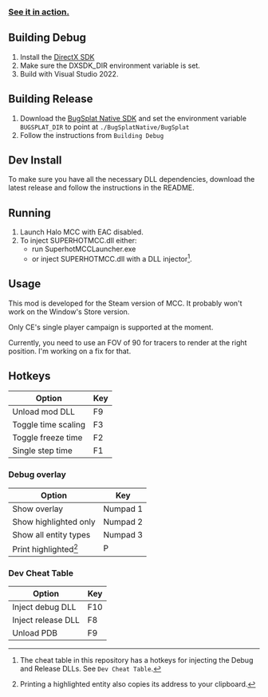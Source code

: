 ### [See it in action.](https://www.youtube.com/watch?v=wjiKeEh5J7g)

## Building Debug

1. Install the [DirectX SDK](https://www.microsoft.com/en-us/download/details.aspx?id=6812)
2. Make sure the DXSDK_DIR environment variable is set.
3. Build with Visual Studio 2022.

## Building Release

1. Download the [BugSplat Native SDK](https://app.bugsplat.com/browse/download_item.php?item=native) and set the environment variable `BUGSPLAT_DIR` to point at `./BugSplatNative/BugSplat`
2. Follow the instructions from `Building Debug`

## Dev Install

To make sure you have all the necessary DLL dependencies, download the latest release and follow the instructions in the README.

## Running

1. Launch Halo MCC with EAC disabled.
2. To inject SUPERHOTMCC.dll either:
    - run SuperhotMCCLauncher.exe
    - or inject SUPERHOTMCC.dll with a DLL injector[^1].
    
[^1]: The cheat table in this repository has a hotkeys for injecting the Debug and Release DLLs. See `Dev Cheat Table`.

## Usage

This mod is developed for the Steam version of MCC. It probably won't work on the Window's Store version.

Only CE's single player campaign is supported at the moment.

Currently, you need to use an FOV of 90 for tracers to render at the right position. I'm working on a fix for that.

## Hotkeys

| Option              | Key |
| ------------------- | --- |
| Unload mod DLL      | F9  |
| Toggle time scaling | F3  |
| Toggle freeze time  | F2  |
| Single step time    | F1  |

### Debug overlay
| Option                 | Key           |
| ---------------------- | ------------- |
| Show overlay           | Numpad 1      |
| Show highlighted only  | Numpad 2      |
| Show all entity types  | Numpad 3      |
| Print highlighted[^2]     | P             |

[^2]: Printing a highlighted entity also copies its address to your clipboard.

### Dev Cheat Table
| Option             | Key |
| ------------------ | --- |
| Inject debug DLL   | F10 |
| Inject release DLL | F8  |
| Unload PDB         | F9  |
